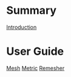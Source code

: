 # Summary

[Introduction](README.md)

# User Guide

[Mesh](mesh.md)
[Metric](metric.md)
[Remesher](remesher.md)
